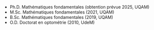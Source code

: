 * Ph.D. Mathématiques fondamentales (obtention prévue 2025, UQAM)
* M.Sc. Mathématiques fondamentales (2021, UQAM)
* B.Sc. Mathématiques fondamentales (2019, UQAM)
* O.D. Doctorat en optométrie (2010, UdeM)
